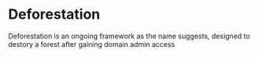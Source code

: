 # Deforestation
Deforestation is an ongoing framework as the name suggests, designed to destory a forest after gaining domain admin access
